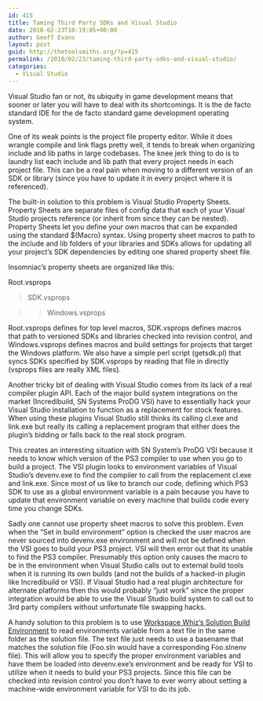 ```yaml
---
id: 415
title: Taming Third Party SDKs and Visual Studio
date: 2010-02-23T10:19:05+00:00
author: Geoff Evans
layout: post
guid: http://thetoolsmiths.org/?p=415
permalink: /2010/02/23/taming-third-party-sdks-and-visual-studio/
categories:
  - Visual Studio
---
```

Visual Studio fan or not, its ubiquity in game development means that sooner or later you will have to deal with its shortcomings. It is the de facto standard IDE for the de facto standard game development operating system.

One of its weak points is the project file property editor. While it does wrangle compile and link flags pretty well, it tends to break when organizing include and lib paths in large codebases. The knee jerk thing to do is to laundry list each include and lib path that every project needs in each project file. This can be a real pain when moving to a different version of an SDK or library (since you have to update it in every project where it is referenced).

The built-in solution to this problem is Visual Studio Property Sheets. Property Sheets are separate files of config data that each of your Visual Studio projects reference (or inherit from since they can be nested). Property Sheets let you define your own macros that can be expanded using the standard $(Macro) syntax. Using property sheet macros to path to the include and lib folders of your libraries and SDKs allows for updating all your project&#8217;s SDK dependencies by editing one shared property sheet file.

Insomniac&#8217;s property sheets are organized like this:
  
Root.vsprops
  
> SDK.vsprops
  
>> Windows.vsprops

Root.vsprops defines for top level macros, SDK.vsprops defines macros that path to versioned SDKs and libraries checked into revision control, and Windows.vsprops defines macros and build settings for projects that target the Windows platform. We also have a simple perl script (getsdk.pl) that syncs SDKs specified by SDK.vsprops by reading that file in directly (vsprops files are really XML files).

Another tricky bit of dealing with Visual Studio comes from its lack of a real compiler plugin API. Each of the major build system integrations on the market (Incredibuild, SN Systems ProDG VSI) have to essentially hack your Visual Studio installation to function as a replacement for stock features. When using these plugins Visual Studio still thinks its calling cl.exe and link.exe but really its calling a replacement program that either does the plugin&#8217;s bidding or falls back to the real stock program.

This creates an interesting situation with SN System&#8217;s ProDG VSI because it needs to know which version of the PS3 compiler to use when you go to build a project. The VSI plugin looks to environment variables of Visual Studio&#8217;s devenv.exe to find the compiler to call from the replacement cl.exe and link.exe. Since most of us like to branch our code, defining which PS3 SDK to use as a global environment variable is a pain because you have to update that environment variable on every machine that builds code every time you change SDKs.

Sadly one cannot use property sheet macros to solve this problem. Even when the &#8220;Set in build environment&#8221; option is checked the user macros are never sourced into devenv.exe environment and will not be defined when the VSI goes to build your PS3 project. VSI will then error out that its unable to find the PS3 compiler. Presumably this option only causes the macro to be in the environment when Visual Studio calls out to external build tools when it is running its own builds (and not the builds of a hacked-in plugin like Incredibuild or VSI). If Visual Studio had a real plugin architecture for alternate platforms then this would probably &#8220;just work&#8221; since the proper integration would be able to use the Visual Studio build system to call out to 3rd party compilers without unfortunate file swapping hacks.

A handy solution to this problem is to use [Workspace Whiz&#8217;s Solution Build Environment](http://workspacewhiz.com/SolutionBuildEnvironmentReadme.html) to read environments variable from a text file in the same folder as the solution file. The text file just needs to use a basename that matches the solution file (Foo.sln would have a corresponding Foo.slnenv file). This will allow you to specify the proper environment variables and have them be loaded into devenv.exe&#8217;s environment and be ready for VSI to utilize when it needs to build your PS3 projects. Since this file can be checked into revision control you don&#8217;t have to ever worry about setting a machine-wide environment variable for VSI to do its job.
